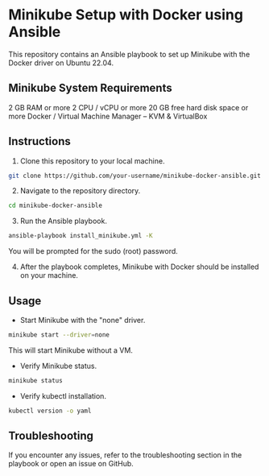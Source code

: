 

# Minikube Setup with Docker using Ansible

This repository contains an Ansible playbook to set up Minikube with the Docker driver on Ubuntu 22.04.

## Minikube System Requirements
2 GB RAM or more
2 CPU / vCPU or more
20 GB free hard disk space or more
Docker / Virtual Machine Manager – KVM & VirtualBox

## Instructions

1. Clone this repository to your local machine.

```bash
git clone https://github.com/your-username/minikube-docker-ansible.git
```

2. Navigate to the repository directory.

```bash
cd minikube-docker-ansible
```

3. Run the Ansible playbook.

```bash
ansible-playbook install_minikube.yml -K
```

You will be prompted for the sudo (root) password.

4. After the playbook completes, Minikube with Docker should be installed on your machine.

## Usage

- Start Minikube with the "none" driver.

```bash
minikube start --driver=none
```

This will start Minikube without a VM.

- Verify Minikube status.

```bash
minikube status
```

- Verify kubectl installation.

```bash
kubectl version -o yaml
```

## Troubleshooting

If you encounter any issues, refer to the troubleshooting section in the playbook or open an issue on GitHub.

